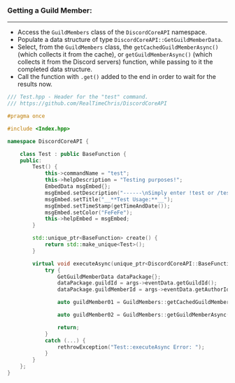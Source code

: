 ### **Getting a Guild Member:**
---
- Access the `GuildMembers` class of the `DiscordCoreAPI` namespace.
- Populate a data structure of type `DiscordCoreAPI::GetGuildMemberData`.
- Select, from the `GuildMembers` class, the `getCachedGuildMemberAsync()` (which collects it from the cache), or `getGuildMemberAsync()` (which collects it from the Discord servers) function, while passing to it the completed data structure.
- Call the function with `.get()` added to the end in order to wait for the results now.

```cpp
/// Test.hpp - Header for the "test" command.
/// https://github.com/RealTimeChris/DiscordCoreAPI

#pragma once

#include <Index.hpp>

namespace DiscordCoreAPI {

	class Test : public BaseFunction {
	public:
		Test() {
			this->commandName = "test";
			this->helpDescription = "Testing purposes!";
			EmbedData msgEmbed{};
			msgEmbed.setDescription("------\nSimply enter !test or /test!\n------");
			msgEmbed.setTitle("__**Test Usage:**__");
			msgEmbed.setTimeStamp(getTimeAndDate());
			msgEmbed.setColor("FeFeFe");
			this->helpEmbed = msgEmbed;
		}

		std::unique_ptr<BaseFunction> create() {
			return std::make_unique<Test>();
		}

		virtual void executeAsync(unique_ptr<DiscordCoreAPI::BaseFunctionArguments> args) {
			try {
				GetGuildMemberData dataPackage{};
				dataPackage.guildId = args->eventData.getGuildId();
				dataPackage.guildMemberId = args->eventData.getAuthorId();

				auto guildMember01 = GuildMembers::getCachedGuildMemberAsync(dataPackage).get();

				auto guildMember02 = GuildMembers::getGuildMemberAsync(dataPackage).get();

				return;
			}
			catch (...) {
				rethrowException("Test::executeAsync Error: ");
			}
		}
	};
}
```
